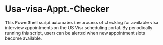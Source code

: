 # Usa-visa-Appt.-Checker
This PowerShell script automates the process of checking for available visa interview appointments on the US Visa scheduling portal. By periodically running this script, users can be alerted when new appointment slots become available.
